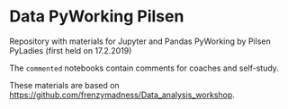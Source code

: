 # Data PyWorking Pilsen
Repository with materials for Jupyter and Pandas PyWorking by Pilsen PyLadies (first held on 17.2.2019)

The `commented` notebooks contain comments for coaches and self-study.

These materials are based on https://github.com/frenzymadness/Data_analysis_workshop.
